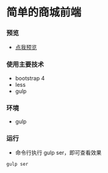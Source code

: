 # 简单的商城前端
### 预览
 * [点我预览](http://111.230.151.217:8080/iShop/index.html)
### 使用主要技术
 * bootstrap 4
 * less
 * gulp

### 环境
 * gulp
 
### 运行
 * 命令行执行 gulp ser，即可查看效果
 ```
 gulp ser
 ```



